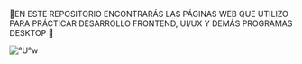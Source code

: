 🐍EN ESTE REPOSITORIO ENCONTRARÁS LAS PÁGINAS WEB QUE UTILIZO PARA PRÁCTICAR DESARROLLO FRONTEND, UI/UX Y DEMÁS PROGRAMAS DESKTOP 🐍

![°U°w](https://github.com/IgnacioB75/Practicas-Python/assets/143235576/9ad35c6b-3221-42a7-a409-4f231c93db78)
